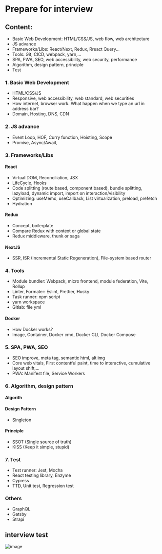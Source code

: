 # Prepare for interview
## Content:
- Basic Web Development: HTML/CSS/JS, web flow, web architecture
- JS advance
- Frameworks/Libs: React/Next, Redux, Rreact Query...
- Tools: Git, CICD, webpack, yarn,...
- SPA, PWA, SEO, web accessibility, web security, performance
- Algorithm, design pattern, principle
- Test

### 1. Basic Web Development
- HTML/CSS/JS
- Responsive, web accessibility, web standard, web securities
- How internet, browser work. What happen when we type an url in address bar?
- Domain, Hosting, DNS, CDN
### 2. JS advance
- Event Loop, HOF, Curry function, Hoisting, Scope
- Promise, Async/Await, 
### 3. Frameworks/Libs
#### React
- Virtual DOM, Reconciliation, JSX
- LifeCycle, Hooks
- Code splitting (route based, component based), bundle splitting, lazyload, dynamic import, import on interaction/visibility
- Optimizing: useMemo, useCallback, List virtualization, preload, prefetch
- Hydration
#### Redux
- Concept, boilerplate
- Compare Redux with context or global state
- Redux middleware, thunk or saga
#### NextJS
- SSR, ISR (Incremental Static Regeneration), File-system based router
### 4. Tools
- Module bundler: Webpack, micro frontend, module federation, Vite, Rollup
- Linter, Formater: Eslint, Prettier, Husky
- Task runner: npm script
- yarn workspace
- Gitlab: file yml
#### Docker
- How Docker works?
- Image, Container, Docker cmd, Docker CLI, Docker Compose
### 5. SPA, PWA, SEO
- SEO improve, meta tag, semantic html, alt img
- Core web vitals, First contentful paint, time to interactive, cumulative layout shift,...
- PWA: Manifest file, Service Workers
### 6. Algorithm, design pattern
#### Algorith
#### Design Pattern
- Singleton
#### Principle
- SSOT (Single source of truth)
- KISS (Keep it simple, stupid)
### 7. Test
- Test runner: Jest, Mocha
- React testing library, Enzyme
- Cypress
- TTD, Unit test, Regression test
### Others
- GraphQL
- Gatsby
- Strapi
## interview test
![image](https://user-images.githubusercontent.com/33999836/218974411-0f23dfc5-ba89-4441-b0c6-c452fd0df125.png)


